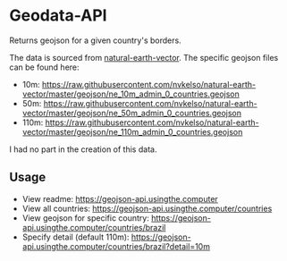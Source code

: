# Geodata-API

Returns geojson for a given country's borders.

The data is sourced from [natural-earth-vector](https://github.com/nvkelso/natural-earth-vector). The specific geojson files can be found here:

- 10m: https://raw.githubusercontent.com/nvkelso/natural-earth-vector/master/geojson/ne_10m_admin_0_countries.geojson
- 50m: https://raw.githubusercontent.com/nvkelso/natural-earth-vector/master/geojson/ne_50m_admin_0_countries.geojson
- 110m: https://raw.githubusercontent.com/nvkelso/natural-earth-vector/master/geojson/ne_110m_admin_0_countries.geojson

I had no part in the creation of this data.

## Usage
- View readme: https://geojson-api.usingthe.computer
- View all countries: https://geojson-api.usingthe.computer/countries
- View geojson for specific country: https://geojson-api.usingthe.computer/countries/brazil
- Specify detail (default 110m): https://geojson-api.usingthe.computer/countries/brazil?detail=10m